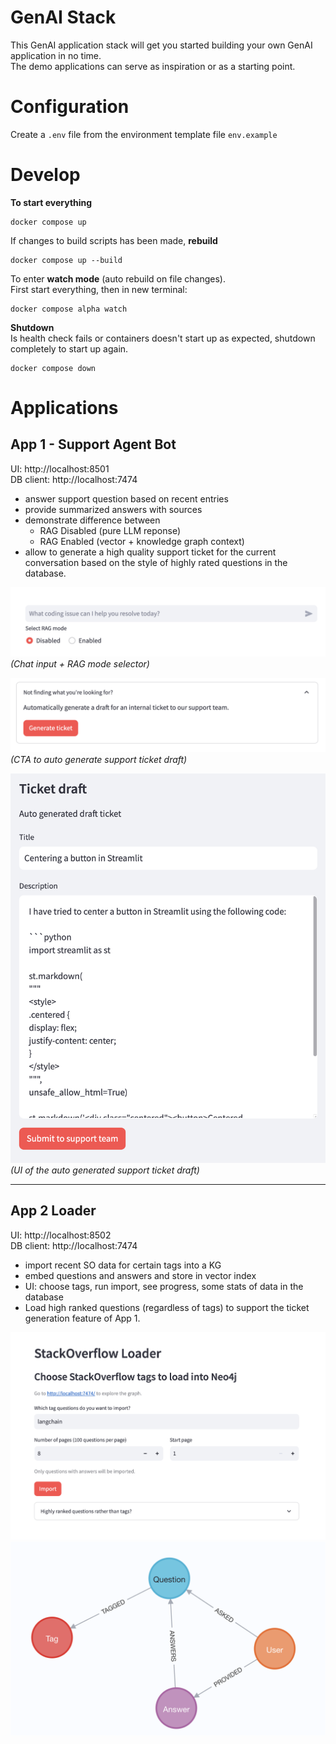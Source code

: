 # GenAI Stack
This GenAI application stack will get you started building your
own GenAI application in no time.  
The demo applications can serve as inspiration or as a starting point.

# Configuration

Create a `.env` file from the environment template file `env.example`

# Develop
**To start everything**
```
docker compose up
```
If changes to build scripts has been made, **rebuild**
```
docker compose up --build
```

To enter **watch mode** (auto rebuild on file changes).  
First start everything, then in new terminal:
```
docker compose alpha watch
```

**Shutdown**  
Is health check fails or containers doesn't start up as expected, shutdown
completely to start up again.
```
docker compose down
```

# Applications
## App 1 - Support Agent Bot  

UI: http://localhost:8501  
DB client: http://localhost:7474

- answer support question based on recent entries
- provide summarized answers with sources
- demonstrate difference between 
    - RAG Disabled (pure LLM reponse)
    - RAG Enabled (vector + knowledge graph context)
- allow to generate a high quality support ticket for the current conversation based on the style of highly rated questions in the database.

![](.github/media/app1-rag-selector.png)  
*(Chat input + RAG mode selector)*

![](.github/media/app1-generate.png)  
*(CTA to auto generate support ticket draft)*

![](.github/media/app1-ticket.png)  
*(UI of the auto generated support ticket draft)*

--- 

##  App 2 Loader

UI: http://localhost:8502  
DB client: http://localhost:7474

- import recent SO data for certain tags into a KG
- embed questions and answers and store in vector index
- UI: choose tags, run import, see progress, some stats of data in the database
- Load high ranked questions (regardless of tags) to support the ticket generation feature of App 1.

![](.github/media/app2-ui-1.png)  
![](.github/media/app2-model.png)
